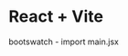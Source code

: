 # React + Vite

<!-- npm i @fortawesome/react-fontawesome -->

<!-- npm i --save @fortawesome/fontawesome-svg-core -->

<!-- npm i --save @fortawesome/free-solid-svg-icons
npm i --save @fortawesome/free-regular-svg-icons
npm i --save @fortawesome/free-brands-svg-icons -->


<!-- npm install react-bootstrap bootstrap -->
bootswatch - import main.jsx
<!-- import './bootstrap.min.css' -->
